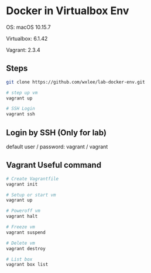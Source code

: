 # Docker in Virtualbox Env

OS: macOS 10.15.7

Virtualbox: 6.1.42

Vagrant: 2.3.4


## Steps
```bash
git clone https://github.com/wxlee/lab-docker-env.git

# step up vm
vagrant up

# SSH Login
vagrant ssh
```

## Login by SSH (Only for lab)
default user / password: vagrant / vagrant

## Vagrant Useful command
```bash
# Create Vagrantfile
vagrant init

# Setup or start vm
vagrant up

# Poweroff vm
vagrant halt

# Freeze vm
vagrant suspend

# Delete vm
vagrant destroy

# List box
vagrant box list
```
